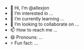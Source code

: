 - 👋 Hi, I’m @allexjon
- 👀 I’m interested in ...
- 🌱 I’m currently learning ...
- 💞️ I’m looking to collaborate on ...
- 📫 How to reach me ...
- 😄 Pronouns: ...
- ⚡ Fun fact: ...

<!---
allexjon/allexjon is a ✨ special ✨ repository because its `README.md` (this file) appears on your GitHub profile.
You can click the Preview link to take a look at your changes.
--->
